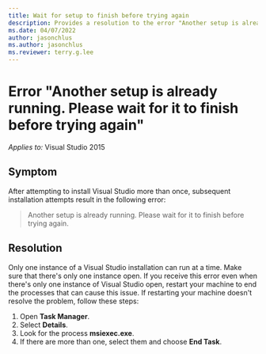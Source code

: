 ```yaml
---
title: Wait for setup to finish before trying again
description: Provides a resolution to the error "Another setup is already running. Please wait for it to finish before trying again".
ms.date: 04/07/2022
author: jasonchlus
ms.author: jasonchlus
ms.reviewer: terry.g.lee
---
```


# Error "Another setup is already running. Please wait for it to finish before trying again"

_Applies to:_&nbsp;Visual Studio 2015

## Symptom

After attempting to install Visual Studio more than once, subsequent installation attempts result in the following error:

> Another setup is already running. Please wait for it to finish before trying again.

## Resolution

Only one instance of a Visual Studio installation can run at a time. Make sure that there's only one instance open. If you receive this error even when there's only one instance of Visual Studio open, restart your machine to end the processes that can cause this issue. If restarting your machine doesn't resolve the problem, follow these steps:

1. Open **Task Manager**.
1. Select **Details**.
1. Look for the process **msiexec.exe**.
1. If there are more than one, select them and choose **End Task**.
